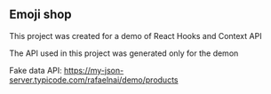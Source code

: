 ## Emoji shop

This project was created for a demo of React Hooks and Context API

The API used in this project was generated only for the demon

Fake data API: https://my-json-server.typicode.com/rafaelnai/demo/products
